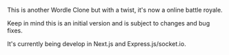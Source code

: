 This is another Wordle Clone but with a twist, it's now a online battle royale.

Keep in mind this is an initial version and is subject to changes and bug fixes.

It's currently being develop in Next.js and Express.js/socket.io.
